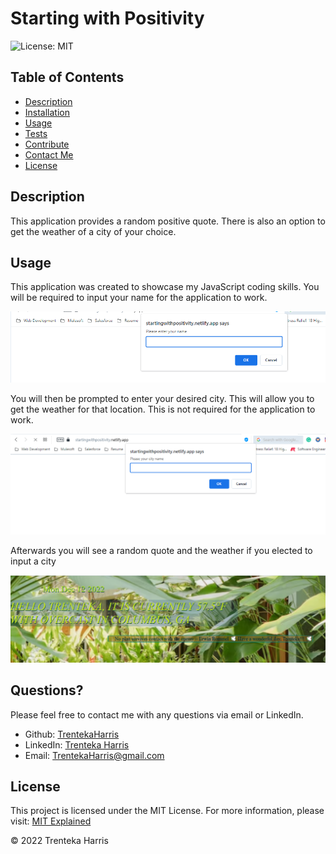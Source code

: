
# Starting with Positivity

![License: MIT](https://img.shields.io/badge/License-MIT-success.svg)


## Table of Contents

- [Description](#description)
- [Installation](#installation)
- [Usage](#usage)
- [Tests](#tests)
- [Contribute](#contribute)
- [Contact Me](#questions)
- [License](#license)

## Description
This application provides a random positive quote. There is also an option to get the weather of a city of your choice.

## Usage

This application was created to showcase my JavaScript coding skills. You will be required to input your name for the application to work. 

![Snapshot of name input](https://github.com/TrentekaHarris/Starting-With-Positivity/blob/main/assets/images/Name%20required.png "Name Required Input")


You will then be prompted to enter your desired city. This will allow you to get the weather for that location. This is not required for the application to work.

![Snapshot of city input](https://github.com/TrentekaHarris/Starting-With-Positivity/blob/main/assets/images/City%20optional.png "City Input")


Afterwards you will see a random quote and the weather if you elected to input a city

![Snapshot of Personalized Quote and Weather](https://github.com/TrentekaHarris/Starting-With-Positivity/blob/main/assets/images/final%20project%20github.png "Personalized Quote and Weather")

## Questions?

Please feel free to contact me with any questions via email or LinkedIn.

- Github: [TrentekaHarris](https://github.com/TrentekaHarris)
- LinkedIn: [Trenteka Harris](https://www.linkedin.com/in/Trenteka-Harris/)
- Email: [TrentekaHarris@gmail.com](mailto:TrentekaHarris@gmail.com)

## License

This project is licensed under the MIT License.
  For more information, please visit: [MIT Explained](https://choosealicense.com/licenses/mit/)

&copy; 2022 Trenteka Harris
